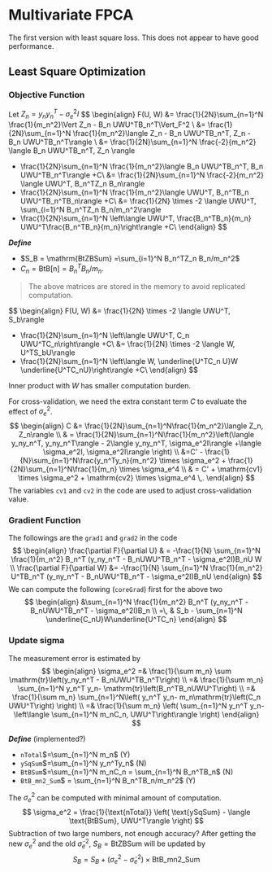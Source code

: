 # Multivariate FPCA

The first version with least square loss. This does not appear to have good performance.


## Least Square Optimization
### Objective Function
Let $Z_n = y_ny_n^T - \sigma^2_eI$
$$
\begin{align}
F(U, W) &= \frac{1}{2N}\sum_{n=1}^N \frac{1}{m_n^2}\Vert Z_n - B_n UWU^TB_n^T\Vert_F^2  \\
&= \frac{1}{2N}\sum_{n=1}^N \frac{1}{m_n^2}\langle Z_n - B_n UWU^TB_n^T, Z_n - B_n UWU^TB_n^T\rangle \\
&= \frac{1}{2N}\sum_{n=1}^N \frac{-2}{m_n^2} \langle B_n UWU^TB_n^T, Z_n \rangle
+ \frac{1}{2N}\sum_{n=1}^N \frac{1}{m_n^2}\langle  B_n UWU^TB_n^T, B_n UWU^TB_n^T\rangle
 +C\\
 &= \frac{1}{2N}\sum_{n=1}^N \frac{-2}{m_n^2} \langle  UWU^T, B_n^TZ_n B_n\rangle
+ \frac{1}{2N}\sum_{n=1}^N \frac{1}{m_n^2}\langle   UWU^T, B_n^TB_n UWU^TB_n^TB_n\rangle
 +C\\
 &= \frac{1}{2N} \times -2 \langle  UWU^T, \sum_{i=1}^N B_n^TZ_n B_n/m_n^2\rangle
+ \frac{1}{2N}\sum_{n=1}^N 
 \left\langle   UWU^T, \frac{B_n^TB_n}{m_n} UWU^T\frac{B_n^TB_n}{m_n}\right\rangle  +C\\
\end{align}
$$

***Define*** 

- $S_B = \mathrm{BtZBSum} =\sum_{i=1}^N B_n^TZ_n B_n/m_n^2$ 
- $C_n = 
\mathrm{BtB[n]} = B_n^TB_n/m_n$. 

> The above matrices are stored in the memory to avoid replicated computation. 

$$
\begin{align}
F(U, W) 
 &= \frac{1}{2N} \times -2 \langle  UWU^T, S_b\rangle
+ \frac{1}{2N}\sum_{n=1}^N  \left\langle UWU^T, C_n UWU^TC_n\right\rangle  +C\\
 &= \frac{1}{2N} \times -2 \langle  W, U^TS_bU\rangle
+ \frac{1}{2N}\sum_{n=1}^N  \left\langle W, \underline{U^TC_n U}W
\underline{U^TC_nU}\right\rangle  +C\\
\end{align}
$$

Inner product with $W$ has smaller computation burden. 

For cross-validation, we need the extra constant term $C$ to evaluate the effect of $\sigma_e^2$.
$$
\begin{align}
C &= 
\frac{1}{2N}\sum_{n=1}^N\frac{1}{m_n^2}\langle Z_n, Z_n\rangle  \\
& = \frac{1}{2N}\sum_{n=1}^N\frac{1}{m_n^2}\left(\langle y_ny_n^T, y_ny_n^T\rangle - 2\langle y_ny_n^T, \sigma_e^2I\rangle 
+\langle \sigma_e^2I, \sigma_e^2I\rangle \right) \\
&=C' - \frac{1}{N}\sum_{n=1}^N\frac{y_n^Ty_n}{m_n^2} \times \sigma_e^2 + \frac{1}{2N}\sum_{n=1}^N\frac{1}{m_n} \times 
\sigma_e^4 \\
& = C' + \mathrm{cv1} \times \sigma_e^2 + \mathrm{cv2} \times \sigma_e^4 \,.
\end{align}
$$
The variables `cv1` and `cv2` in the code are used to adjust cross-validation value. 

### Gradient Function
The followings are the `grad1` and `grad2` in the code
$$
\begin{align}
\frac{\partial F}{\partial U} & = -\frac{1}{N} \sum_{n=1}^N
\frac{1}{m_n^2} B_n^T (y_ny_n^T - B_nUWU^TB_n^T - \sigma_e^2I)B_nU W \\
\frac{\partial F}{\partial W} &= -\frac{1}{N} \sum_{n=1}^N
\frac{1}{m_n^2} U^TB_n^T (y_ny_n^T - B_nUWU^TB_n^T - \sigma_e^2I)B_nU 
\end{align}
$$
We can compute the following (`coreGrad`) first for the above two
$$
\begin{align}
&\sum_{n=1}^N
\frac{1}{m_n^2} B_n^T (y_ny_n^T - B_nUWU^TB_n^T - \sigma_e^2I)B_n \\
=\, & S_b   - \sum_{n=1}^N \underline{C_nU}W\underline{U^TC_n}
\end{align}
$$


### Update sigma

The measurement error is estimated by
$$
\begin{align}
\sigma_e^2 =& \frac{1}{\sum m_n}
\sum \mathrm{tr}\left(y_ny_n^T - B_nUWU^TB_n^T\right) \\
=& \frac{1}{\sum m_n}
\sum_{n=1}^N
y_n^T y_n- \mathrm{tr}\left(B_n^TB_nUWU^T\right) \\
=& \frac{1}{\sum m_n}
\sum_{n=1}^N\left(
y_n^T y_n- m_n\mathrm{tr}\left(C_n UWU^T\right) \right) \\
=& \frac{1}{\sum m_n}
\left( \sum_{n=1}^N
y_n^T y_n- 
\left\langle \sum_{n=1}^N m_nC_n, UWU^T\right\rangle \right)
\end{align}
$$

***Define*** (implemented?)

- `nTotal`$=\sum_{n=1}^N m_n$ (Y)
- `ySqSum`$=\sum_{n=1}^N y_n^Ty_n$ (N)
- `BtBSum`$=\sum_{n=1}^N m_nC_n = \sum_{n=1}^N B_n^TB_n$ (N)
- `BtB_mn2_Sum`$ = \sum_{n=1}^N B_n^TB_n/m_n^2$ (Y)

The $\sigma_e^2$ can be computed with minimal amount of computation. 
$$
\sigma_e^2 = \frac{1}{\text{nTotal}}
\left( \text{ySqSum} - \langle \text{BtBSum},
UWU^T\rangle
\right)
$$
Subtraction of two large numbers, not enough accuracy? 
After getting the new $\sigma_e^2$ and the old $\tilde{\sigma}_e^2$, 
$S_B =\mathrm{BtZBSum}$ will be updated by
$$
S_B = S_B + (\sigma_e^2 - \tilde{\sigma}_e^2)\times
\text{BtB_mn2_Sum}
$$

